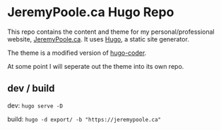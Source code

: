 # JeremyPoole.ca Hugo Repo

This repo contains the content and theme for my personal/professional website, [JeremyPoole.ca](https://jeremypoole.ca). It uses [Hugo](https://gohugo.io), a static site generator.

The theme is a modified version of [hugo-coder](https://github.com/luizdepra/hugo-coder).

At some point I will seperate out the theme into its own repo.

## dev / build

dev:
```hugo serve -D```

build:
```hugo -d export/ -b "https://jeremypoole.ca"```
